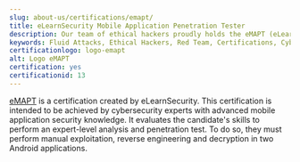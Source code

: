 ```yaml
---
slug: about-us/certifications/emapt/
title: eLearnSecurity Mobile Application Penetration Tester
description: Our team of ethical hackers proudly holds the eMAPT (eLearnSecurity Mobile Application Penetration Tester) certification, among many others.
keywords: Fluid Attacks, Ethical Hackers, Red Team, Certifications, Cybersecurity, Pentesters, Whitehat Hackers, EMAPT
certificationlogo: logo-emapt
alt: Logo eMAPT
certification: yes
certificationid: 13
---
```


[eMAPT](https://elearnsecurity.com/product/emapt-certification/)
is a certification created by eLearnSecurity.
This certification is intended to be achieved
by cybersecurity experts
with advanced mobile application security knowledge.
It evaluates the candidate's skills
to perform an expert-level analysis and penetration test.
To do so,
they must perform manual exploitation,
reverse engineering and decryption
in two Android applications.
